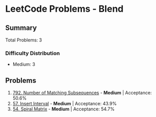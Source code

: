 # LeetCode Problems - Blend

## Summary
Total Problems: 3

### Difficulty Distribution

- Medium: 3

## Problems

1. [792. Number of Matching Subsequences](https://leetcode.com/problems/number-of-matching-subsequences/) - **Medium** | Acceptance: 50.6%
2. [57. Insert Interval](https://leetcode.com/problems/insert-interval/) - **Medium** | Acceptance: 43.9%
3. [54. Spiral Matrix](https://leetcode.com/problems/spiral-matrix/) - **Medium** | Acceptance: 54.7%